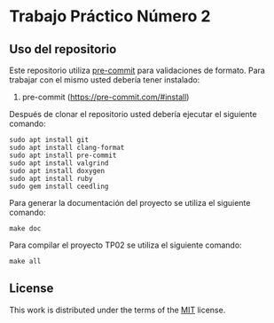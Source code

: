 # Trabajo Práctico Número 2

## Uso del repositorio

Este repositorio utiliza [pre-commit](https://pre-commit.com) para validaciones de formato. Para trabajar con el mismo usted debería tener instalado:

1. pre-commit (https://pre-commit.com/#install)

Después de clonar el repositorio usted debería ejecutar el siguiente comando:

```
sudo apt install git
sudo apt install clang-format
sudo apt install pre-commit
sudo apt install valgrind
sudo apt install doxygen
sudo apt install ruby
sudo gem install ceedling
```

Para generar la documentación del proyecto se utiliza el siguiente comando:

```
make doc
```

Para compilar el proyecto TP02 se utiliza el siguiente comando:

```
make all
```

## License

This work is distributed under the terms of the [MIT](https://spdx.org/licenses/MIT.html) license.
